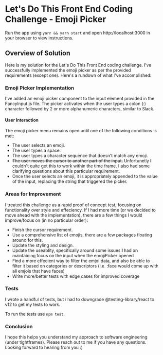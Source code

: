 
# Let's Do This Front End Coding Challenge - Emoji Picker
Run the app using `yarn && yarn start` and open http://localhost:3000 in your browser to view instructions.

## Overview of Solution
Here is my solution for the Let's Do This Front End coding challenge. I've successfully implemented the emoji picker as per the provided requirements (except one). Here's a rundown of what I've accomplished:

### Emoji Picker Implementation
I've added an emoji picker component to the input element provided in the FancyInput.js file. The picker activates when the user types a colon (:) character followed by 2 or more alphanumeric characters, similar to Slack.

#### User Interaction
The emoji picker menu remains open until one of the following conditions is met:

- The user selects an emoji.
- The user types a space.
- The user types a character sequence that doesn't match any emoji.
- ~~The user moves the cursor to another part of the input.~~ Unfortunetly I couldn't quite get this to work within the time frame. I also had some clarifying questions about this particular requirement.
- Once the user selects an emoji, it is appropriately appended to the value of the input, replacing the string that triggered the picker.

### Areas for Improvement
I treated this challenge as a rapid proof of concept test, focusing on functionality over style and effeciency. If I had more time (or we decided to move ahead with the implementation), there are a few things I would improve/focus on (in no particular order):

- Finish the cursor requirement.
- Use a comprehensive list of emojis, there are a few packages floating around for this.
- Update the styling and design.
- Update the useablity, specifically around some issues I had on maintaining focus on the input when the emojiPicker opened
- Find a more effecient way to filter the emjoi data, and also be able to filter it based on categories or descriptors (i.e. :face would come up with all emjois that have faces)
- Write more/better tests with edge cases for improved coverage

### Tests
I wrote a handful of tests, but i had to downgrade @testing-library/react to v12 to get my tests to work.

To run the tests use `npm test`.


### Conclusion
I hope this helps you understand my approach to software engineering (under tightframes). Please reach out to me if you have any questions. Looking forward to hearing from you :)
